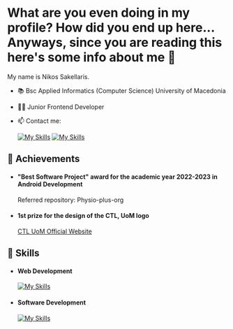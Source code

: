 # What are you even doing in my profile? How did you end up here... Anyways, since you are reading this here's some info about me 👋

My name is Nikos Sakellaris.

- :books: Bsc Applied Informatics (Computer Science) University of Macedonia
- 🧑‍💻 Junior Frontend Developer
- 📫 Contact me:

  [![My Skills](https://skillicons.dev/icons?i=linkedin)](https://www.linkedin.com/in/nikos-sakell/)
  [![My Skills](https://skillicons.dev/icons?i=gmail)](mailto:sakellarnikos@gmail.com)

## 🥇 Achievements

- #### "Best Software Project" award for the academic year 2022-2023 in Android Development
  Referred repository: Physio-plus-org

- #### 1st prize for the design of the CTL, UoM logo
  [CTL UoM Official Website](https://ctl.uom.gr/)

## 🦾 Skills

- #### Web Development

  [![My Skills](https://skillicons.dev/icons?i=html,css,tailwind,typescript)](https://skillicons.dev)

- #### Software Development

  [![My Skills](https://skillicons.dev/icons?i=java,c,eclipse,androidstudio)](https://skillicons.dev)


